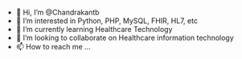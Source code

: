 - 👋 Hi, I’m @Chandrakantb
- 👀 I’m interested in Python, PHP, MySQL, FHIR, HL7, etc
- 🌱 I’m currently learning Healthcare Technology
- 💞️ I’m looking to collaborate on Healthcare information technology
- 📫 How to reach me ...

<!---
chandrakantb/chandrakantb is a ✨ special ✨ repository because its `README.md` (this file) appears on your GitHub profile.
You can click the Preview link to take a look at your changes.
--->
